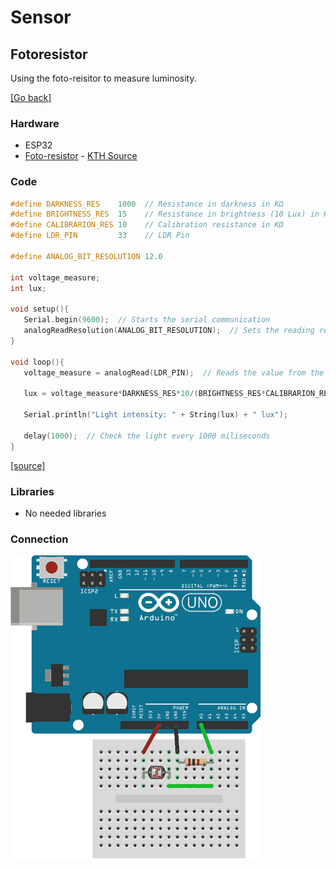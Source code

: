# Sensor
## Fotoresistor
Using the foto-reisitor to measure luminosity.

[[Go back]](/sensors)

### Hardware
* ESP32
* [Foto-resistor](docs/datasheet_fotoresistor.pdf) - [KTH Source](https://www.kth.se/social/files/54ef17dbf27654753f437c56/GL5537.pdf)

### Code
```cpp
#define DARKNESS_RES    1000  // Resistance in darkness in KΩ
#define BRIGHTNESS_RES  15    // Resistance in brightness (10 Lux) in KΩ
#define CALIBRARION_RES 10    // Calibration resistance in KΩ
#define LDR_PIN         33    // LDR Pin

#define ANALOG_BIT_RESOLUTION 12.0

int voltage_measure;
int lux;
 
void setup(){
   Serial.begin(9600);  // Starts the serial communication
   analogReadResolution(ANALOG_BIT_RESOLUTION);  // Sets the reading resolution value to 12 bits (0-4095)
}
 
void loop(){
   voltage_measure = analogRead(LDR_PIN);  // Reads the value from the pin in a 0-4095 resolution corresponding to a linear 0-3.3V        
 
   lux = voltage_measure*DARKNESS_RES*10/(BRIGHTNESS_RES*CALIBRARION_RES*(pow(2.0, ANALOG_BIT_RESOLUTION)-voltage_measure));  // Use with LDR & Vcc 
   
   Serial.println("Light intensity: " + String(lux) + " lux");   
   
   delay(1000);  // Check the light every 1000 miliseconds
}
```
[[source]](foto-resistor.ino)

### Libraries
* No needed libraries

### Connection
![Connection image](docs/fotoresistor.png)
